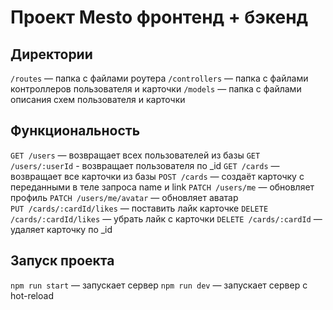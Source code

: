 # Проект Mesto фронтенд + бэкенд

## Директории

`/routes` — папка с файлами роутера
`/controllers` — папка с файлами контроллеров пользователя и карточки
`/models` — папка с файлами описания схем пользователя и карточки

## Функциональность

`GET /users` — возвращает всех пользователей из базы
`GET /users/:userId` - возвращает пользователя по _id
`GET /cards` — возвращает все карточки из базы
`POST /cards` — создаёт карточку с переданными в теле запроса name и link
`PATCH /users/me` — обновляет профиль
`PATCH /users/me/avatar` — обновляет аватар  
`PUT /cards/:cardId/likes` — поставить лайк карточке
`DELETE /cards/:cardId/likes` — убрать лайк с карточки
`DELETE /cards/:cardId` — удаляет карточку по _id


## Запуск проекта

`npm run start` — запускает сервер
`npm run dev` — запускает сервер с hot-reload
